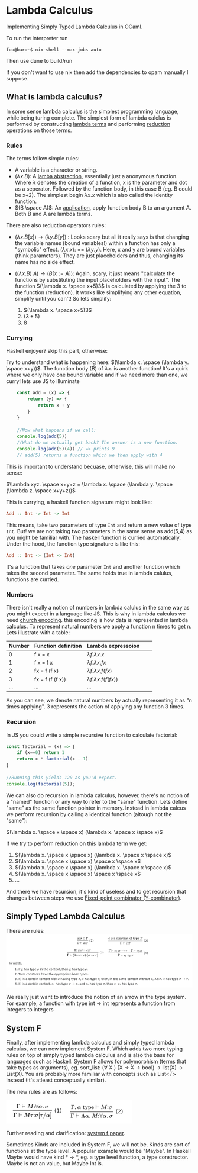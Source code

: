 # Lambda Calculus
Implementing Simply Typed Lambda Calculus in OCaml.

To run the interpreter run
```console
foo@bar:~$ nix-shell --max-jobs auto
```
Then use dune to build/run

If you don't want to use nix then add the dependencies to opam manually I suppose.

## What is lambda calculus?
In some sense lambda calculus is the simplest programming language, while being turing complete. The simplest form of lambda calclus is performed by constructing [lambda terms](https://en.wikipedia.org/wiki/Lambda_calculus#Lambda_terms) and performing [reduction](https://en.wikipedia.org/wiki/Lambda_calculus#Reduction) operations on those terms.

### Rules
The terms follow simple rules:

- A variable is a character or string.
-  $(\lambda x. B)$: A [lamba abstraction](https://en.wikipedia.org/wiki/Lambda_calculus#lambdaAbstr), essentially just a anonymous function. Where $\lambda$ denotes the creation of a function, x is the parameter and dot as a seperator. Followed by the function body, in this case B (eg. B could be x+2). The simplest begin $\lambda x.x$ which is also called the identity function.
- $(B \space A)$: An [application](https://en.wikipedia.org/wiki/Lambda_calculus#anApplic), apply function body B to an argument A. Both B and A are lambda terms. 

There are also reduction operators rules:

-  ${\textstyle (\lambda x.B[x])\rightarrow (\lambda y.B[y])}$ : Looks scary but all it really says is that changing the variable names (bound variables!) within a function has only a "symbolic" effect. $(\lambda x. x)$: == $(\lambda y. y)$. Here, x and y are bound variables (think parameters). They are just placeholders and thus, changing its name has no side effect.

- ${\textstyle ((\lambda x.B)\ A)\rightarrow (B[x:=A])}$: Again, scary, it just means "calculate the functions by substituting the input placeholders with the input". The function $(\lambda x. \space x+5)3$ is calculated by applying the 3 to the function (reduction). It works like simplifying any other equation, simplify until you can't! So lets simplify: 

    1. $(\lambda x. \space x+5)3$ 
    2. $(3 + 5)$
    3. $8$

### Currying
Haskell enjoyer? skip this part, otherwise:

Try to understand what is happening here: $(\lambda x. \space (\lambda y. \space x+y))$. The function body (B) of $\lambda x.$ is another function! It's a quirk where we only have one bound variable and if we need more than one, we curry! lets use JS to illuminate 
```js 
    const add = (x) => {
        return (y) => {
            return x + y
        }
    }

    //Now what happens if we call:
    console.log(add(5))
    //What do we actually get back? The answer is a new function.
    console.log(add(5)(4)) // => prints 9
    // add(5) returns a function which we then apply with 4
```
This is important to understand becuase, otherwise, this will make no sense:

$\lambda xyz. \space x+y+z = \lambda x. \space (\lambda y. \space (\lambda z. \space x+y+z))$

This is currying, a haskell function signature might look like:

```haskell
Add :: Int -> Int -> Int
```

This means, take two parameters of type ```Int``` and return a new value of type ```Int```. But! we are not taking two parameters in the same sense as add(5,4) as you might be familiar with. The haskell function is curried automatically. Under the hood, the function type signature is like this:

```haskell
Add :: Int -> (Int -> Int)
```

It's a function that takes *one* parameter ```Int``` and another function which takes the second parameter. The same holds true in lambda calulus, functions are curried.

### Numbers
There isn't really a notion of numbers in lambda calulus in the same way as you might expect in a language like JS. This is why in lambda calculus we need [church encoding](https://en.wikipedia.org/wiki/Church_encoding). this encoding is how data is represented in lambda calculus. To represent natural numbers we apply a function n times to get n. Lets illustrate with a table:

| Number | Function definition | Lambda expressoion |   |   |
|--------|---------------------|--------------------|---|---|
| 0      | f x = x             | $\lambda f. \lambda x. x$    
| 1      | f x = f x           | $\lambda f. \lambda x. fx$                  
| 2      | fx = f (f x)        | $\lambda f. \lambda x. f (f x)$
| 3      | fx = f (f (f x))    | $\lambda f. \lambda x. f (f (f x))$
| ...    | ...                 | ...

As you can see, we denote natural numbers by actually representing it as "n times applying". 3 represents the action of applying any function 3 times. 


### Recursion

In JS you could write a simple recursive function to calculate factorial:

```javascript
const factorial = (x) => {
    if (x==0) return 1
    return x * factorial(x - 1)
}

//Running this yields 120 as you'd expect.
console.log(factorial(5));
```

We can also do recursion in lambda calculus, however, there's no notion of a "named" function or any way to refer to the "same" function. Lets define "same" as the same function pointer in memory. Instead in lambda calcus we perform recursion by calling a identical function (altough not the "same"):

$(\lambda x. \space x \space x) (\lambda x. \space x \space x)$

If we try to perform reduction on this lambda term we get:

1. $(\lambda x. \space x \space x) (\lambda x. \space x \space x)$
2. $(\lambda x. \space x \space x) \space x \space x$
3. $(\lambda x. \space x \space x) (\lambda x. \space x \space x)$
4. $(\lambda x. \space x \space x) \space x \space x$
5. ...

And there we have recursion, it's kind of useless and to get recursion that changes between steps we use [Fixed-point combinator (Y-combinator)](https://en.wikipedia.org/wiki/Fixed-point_combinator#Y_combinator).


## Simply Typed Lambda Calculus
There are rules:
[![rules](./images/typing_rules.png)](https://en.wikipedia.org/wiki/Simply_typed_lambda_calculus)

We really just want to introduce the notion of an arrow in the type system. For example, a function with type int -> int represents a function from integers to integers


## System F
Finally, after implementing lambda calculus and simply typed lambda calculus, we can now implement System F. Which adds two more typing rules on top of simply typed lambda calculus and is also the base for languages such as Haskell. System F allows for polymorphism (terms that take types as arguments), eg. sort_list: ($\forall$ X.)  (X -> X -> bool) -> list(X) -> List(X). You are probably more familiar with concepts such as List<$T$> instead (It's atleast conceptually similar).

The new rules are as follows:

[![rules](./images/system_f.png)](https://en.wikipedia.org/wiki/System_F)

Further reading and clarification: [system f paper](http://www.cs.columbia.edu/~sedwards/classes/2023/6998-spring-tlc/systemf.pdf).

Sometimes Kinds are included in System F, we will not be. Kinds are sort of functions at the type level. A popular example would be "Maybe". In Haskell Maybe would have kind * -> *, eg. a type level function, a type constructor. Maybe is not an value, but Maybe Int is.